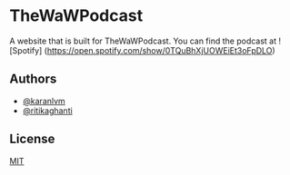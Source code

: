 
# TheWaWPodcast

A website that is built for TheWaWPodcast.
You can find the podcast at ![Spotify] (https://open.spotify.com/show/0TQuBhXjUOWEiEt3oFpDLO)
## Authors

- [@karanlvm](https://www.github.com/karanlvm)
- [@ritikaghanti](https://www.github.com/ritikaghanti)


## License

[MIT](https://choosealicense.com/licenses/mit/)



